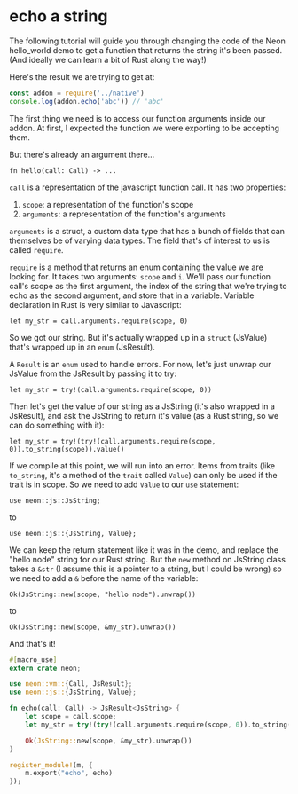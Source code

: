 
# echo a string

The following tutorial will guide you through changing the code of the Neon hello_world demo to get a function that returns the string it's been passed. (And ideally we can learn a bit of Rust along the way!)

Here's the result we are trying to get at:

```js
const addon = require('../native')
console.log(addon.echo('abc')) // 'abc'
```

The first thing we need is to access our function arguments inside our addon.
At first, I expected the function we were exporting to be accepting them.

But there's already an argument there...

`fn hello(call: Call) -> ...`

`call` is a representation of the javascript function call. It has two properties:

1. `scope`: a representation of the function's scope
2. `arguments`: a representation of the function's arguments

`arguments` is a struct, a custom data type that has a bunch of fields that can themselves be of varying data types. The field that's of interest to us is called `require`. 

`require` is a method that returns an enum containing the value we are looking for. It takes two arguments: `scope` and `i`. We'll pass our function call's scope as the first argument, the index of the string that we're trying to echo as the second argument, and store that in a variable. Variable declaration in Rust is very similar to Javascript:

`let my_str = call.arguments.require(scope, 0)`

So we got our string. But it's actually wrapped up in a `struct` (JsValue) that's wrapped up in an `enum` (JsResult).

A `Result` is an `enum` used to handle errors. For now, let's just unwrap our JsValue from the JsResult by passing it to try:

`let my_str = try!(call.arguments.require(scope, 0))`

Then let's get the value of our string as a JsString (it's also wrapped in a JsResult), and ask the JsString to return it's value (as a Rust string, so we can do something with it):

`let my_str = try!(try!(call.arguments.require(scope, 0)).to_string(scope)).value()`

If we compile at this point, we will run into an error. Items from traits (like `to_string`, it's a method of the `trait` called `Value`) can only be used if the trait is in scope. So we need to add `Value` to our `use` statement:

`use neon::js::JsString;` 

to 

`use neon::js::{JsString, Value};`


We can keep the return statement like it was in the demo, and replace the "hello node" string for our Rust string. But the `new` method on JsString class takes a `&str` (I assume this is a pointer to a string, but I could be wrong) so we need to add a `&` before the name of the variable:

`Ok(JsString::new(scope, "hello node").unwrap())` 

to 

`Ok(JsString::new(scope, &my_str).unwrap())`


And that's it!


```rust
#[macro_use]
extern crate neon;

use neon::vm::{Call, JsResult};
use neon::js::{JsString, Value};

fn echo(call: Call) -> JsResult<JsString> {
    let scope = call.scope;
    let my_str = try!(try!(call.arguments.require(scope, 0)).to_string(scope)).value();

    Ok(JsString::new(scope, &my_str).unwrap())
}

register_module!(m, {
    m.export("echo", echo)
});
```
